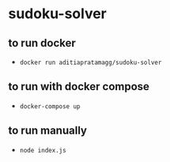 # sudoku-solver

## to run docker
- `docker run aditiapratamagg/sudoku-solver`

## to run with docker compose
- `docker-compose up`

## to run manually
- `node index.js`
